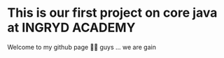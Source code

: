 # This is our first project on core java at INGRYD ACADEMY 
Welcome to my github page 🤗🤗 guys ... we are gain
